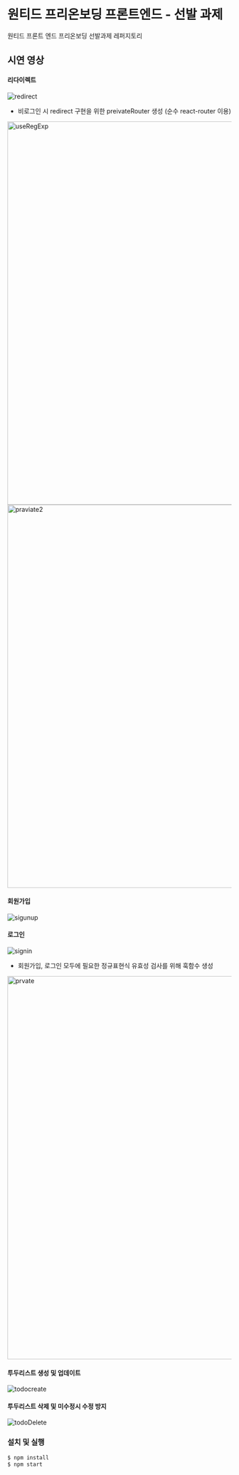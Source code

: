 # 원티드 프리온보딩 프론트엔드 - 선발 과제

원티드 프론트 엔드 프리온보딩 선발과제 레퍼지토리

## 시연 영상

#### 리다이렉트
![redirect](https://user-images.githubusercontent.com/109440399/185884990-e77dee4c-23ba-4640-8ea2-38cc6a1c54fa.gif)

* 비로그인 시 redirect 구현을 위한 preivateRouter 생성 (순수 react-router 이용)
<img width="860" alt="useRegExp" src="https://user-images.githubusercontent.com/109440399/185885008-a33578ed-3652-4795-ae93-260f3cf6fb8b.png">
<img width="860" alt="praviate2" src="https://user-images.githubusercontent.com/109440399/185885012-cf849787-6fa0-4f24-827c-684aba237641.jpg">

#### 회원가입
![sigunup](https://user-images.githubusercontent.com/109440399/185884919-db0dfdc8-ddc0-4fed-83a7-cfdb1f1490c3.gif)
#### 로그인
![signin](https://user-images.githubusercontent.com/109440399/185884983-d7e9ab07-48cd-4fa4-966b-6ac42b0469a9.gif)

* 회원가입, 로그인 모두에 필요한 정규표현식 유효성 검사를 위해 훅함수 생성
<img width="860" alt="prvate" src="https://user-images.githubusercontent.com/109440399/185885013-70518cc9-95e6-4a79-9636-7662d67ca9f5.png">

#### 투두리스트 생성 및 업데이트
![todocreate](https://user-images.githubusercontent.com/109440399/185884966-b981dc16-1965-4fbd-ba17-d557f06f7c89.gif)
#### 투두리스트 삭제 및 미수정시 수정 방지
![todoDelete](https://user-images.githubusercontent.com/109440399/185884979-5d341cc5-ca02-4a73-9154-4621f9255c72.gif)


### 설치 및 실행

```zsh
$ npm install
$ npm start
```
